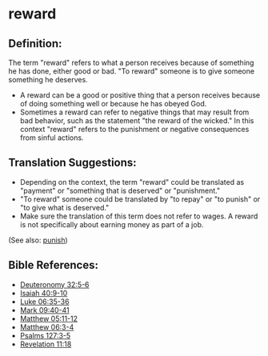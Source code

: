 # reward #

## Definition: ##

The term "reward" refers to what a person receives because of something he has done, either good or bad. "To reward" someone is to give someone something he deserves.

* A reward can be a good or positive thing that a person receives because of doing something well or because he has obeyed God.
* Sometimes a reward can refer to negative things that may result from bad behavior, such as the statement "the reward of the wicked." In this context "reward" refers to the punishment or negative consequences from sinful actions.

## Translation Suggestions: ##

* Depending on the context, the term "reward" could be translated as "payment" or "something that is deserved" or "punishment."
* "To reward" someone could be translated by "to repay" or "to punish" or "to give what is deserved."
* Make sure the translation of this term does not refer to wages. A reward is not specifically about earning money as part of a job.

(See also: [punish](../other/punish.md))

## Bible References: ##

* [Deuteronomy 32:5-6](https://door43.org/en/bible/notes/deu/32/05)
* [Isaiah 40:9-10](https://door43.org/en/bible/notes/isa/40/09)
* [Luke 06:35-36](https://door43.org/en/bible/notes/luk/06/35)
* [Mark 09:40-41](https://door43.org/en/bible/notes/mrk/09/40)
* [Matthew 05:11-12](https://door43.org/en/bible/notes/mat/05/11)
* [Matthew 06:3-4](https://door43.org/en/bible/notes/mat/06/03)
* [Psalms 127:3-5](https://door43.org/en/bible/notes/psa/127/003)
* [Revelation 11:18](https://door43.org/en/bible/notes/rev/11/18)

